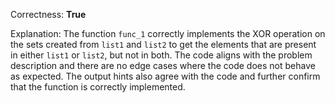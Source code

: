 Correctness: **True**

Explanation: The function `func_1` correctly implements the XOR operation on the sets created from `list1` and `list2` to get the elements that are present in either `list1` or `list2`, but not in both. The code aligns with the problem description and there are no edge cases where the code does not behave as expected. The output hints also agree with the code and further confirm that the function is correctly implemented.